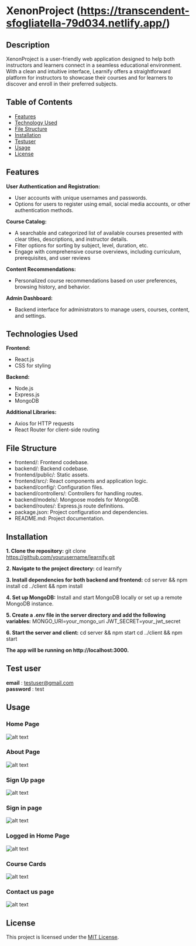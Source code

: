 # XenonProject (https://transcendent-sfogliatella-79d034.netlify.app/)

## Description

XenonProject is a user-friendly web application designed to help both instructors and learners connect in a seamless educational environment. With a clean and intuitive interface, Learnify offers a straightforward platform for instructors to showcase their courses and for learners to discover and enroll in their preferred subjects.

## Table of Contents

- [Features](#features)
- [Technology Used](technology-used)
- [File Structure](#file-structure)
- [Installation](#installation)
- [Testuser](#testuser)
- [Usage](#usage)
- [License](#license)

## Features

**User Authentication and Registration:**
- User accounts with unique usernames and passwords.
- Options for users to register using email, social media accounts, or other authentication methods.

**Course Catalog:**
- A searchable and categorized list of available courses presented with clear titles, descriptions, and instructor details.
- Filter options for sorting by subject, level, duration, etc.
- Engage with comprehensive course overviews, including curriculum, prerequisites, and user reviews

**Content Recommendations:**
- Personalized course recommendations based on user preferences, browsing history, and behavior.

**Admin Dashboard:**
- Backend interface for administrators to manage users, courses, content, and settings.

## Technologies Used
**Frontend:**
- React.js
- CSS for styling
  
**Backend:**
- Node.js
- Express.js
- MongoDB

**Additional Libraries:**
- Axios for HTTP requests
- React Router for client-side routing
  
## File Structure

- frontend/: Frontend codebase.
- backend/: Backend codebase.
- frontend/public/: Static assets.
- frontend/src/: React components and application logic.
- backend/config/: Configuration files.
- backend/controllers/: Controllers for handling routes.
- backend/models/: Mongoose models for MongoDB.
- backend/routes/: Express.js route definitions.
- package.json: Project configuration and dependencies.
- README.md: Project documentation.

## Installation

**1. Clone the repository:**
git clone https://github.com/yourusername/learnify.git

**2. Navigate to the project directory:**
cd learnify

**3. Install dependencies for both backend and frontend:**
cd server && npm install
cd ../client && npm install

**4. Set up MongoDB:**
Install and start MongoDB locally or set up a remote MongoDB instance.

**5. Create a .env file in the server directory and add the following variables:**
MONGO_URI=your_mongo_uri
JWT_SECRET=your_jwt_secret

**6. Start the server and client:**
cd server && npm start
cd ../client && npm start

**The app will be running on http://localhost:3000.**

## Test user

**email** : testuser@gmail.com  
**password** : test

## Usage
### Home Page
![alt text](frontend/public/images/S1.png)

### About Page
![alt text](frontend/public/images/S7.png)

### Sign Up page
![alt text](frontend/public/images/S2.png)

### Sign in page
![alt text](frontend/public/images/S3.png)

### Logged in Home Page
![alt text](frontend/public/images/S4.png)

### Course Cards
![alt text](frontend/public/images/S5.png)

### Contact us page
![alt text](frontend/public/images/S6.png)
  
## License
This project is licensed under the [MIT License](MIT-License).

